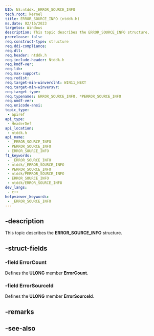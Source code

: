 ```yaml
---
UID: NS:ntddk._ERROR_SOURCE_INFO
tech.root: kernel
title: ERROR_SOURCE_INFO (ntddk.h)
ms.date: 02/16/2023
targetos: Windows
description: This topic describes the ERROR_SOURCE_INFO structure.
prerelease: false
req.construct-type: structure
req.ddi-compliance: 
req.dll: 
req.header: ntddk.h
req.include-header: Ntddk.h
req.kmdf-ver: 
req.lib: 
req.max-support: 
req.redist: 
req.target-min-winverclnt: WIN11_NEXT
req.target-min-winversvr: 
req.target-type: 
req.typenames: ERROR_SOURCE_INFO, *PERROR_SOURCE_INFO
req.umdf-ver: 
req.unicode-ansi: 
topic_type:
 - apiref
api_type:
 - HeaderDef
api_location:
 - ntddk.h
api_name:
 - _ERROR_SOURCE_INFO
 - PERROR_SOURCE_INFO
 - ERROR_SOURCE_INFO
f1_keywords:
 - _ERROR_SOURCE_INFO
 - ntddk/_ERROR_SOURCE_INFO
 - PERROR_SOURCE_INFO
 - ntddk/PERROR_SOURCE_INFO
 - ERROR_SOURCE_INFO
 - ntddk/ERROR_SOURCE_INFO
dev_langs:
 - c++
helpviewer_keywords:
 - _ERROR_SOURCE_INFO
---
```


## -description

This topic describes the **ERROR_SOURCE_INFO** structure.

## -struct-fields

### -field ErrorCount

Defines the **ULONG** member **ErrorCount**.

### -field ErrorSourceId

Defines the **ULONG** member **ErrorSourceId**.

## -remarks

## -see-also
